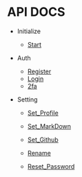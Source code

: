 # API DOCS

* Initialize
    * [Start]()

* Auth 
    * [Register]()
    * [Login]()
    * [2fa]()

* Setting
    * [Set_Profile]()
    * [Set_MarkDown]()
    * [Set_Github]()
    
    * [Rename]()
    * [Reset_Password]()
    
